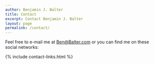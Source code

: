 ```yaml
---
author: Benjamin J. Balter
title: Contact
excerpt: Contact Benjamin J. Balter
layout: page
permalink: /contact/
---
```

Feel free to e-mail me at <a href="mailto:ben@balter.com">Ben@Balter.com</a> or you can find me on these social networks:

{% include contact-links.html %}